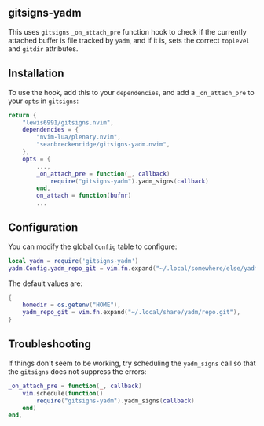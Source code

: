 ## gitsigns-yadm

This uses `gitsigns` `_on_attach_pre` function hook to check if the currently attached buffer is file tracked by `yadm`, and if it is, sets the correct `toplevel` and `gitdir` attributes.

## Installation

To use the hook, add this to your `dependencies`, and add a `_on_attach_pre` to your `opts` in `gitsigns`:

```lua
return {
    "lewis6991/gitsigns.nvim",
    dependencies = {
        "nvim-lua/plenary.nvim",
        "seanbreckenridge/gitsigns-yadm.nvim",
    },
    opts = {
        ...,
        _on_attach_pre = function(_, callback)
            require("gitsigns-yadm").yadm_signs(callback)
        end,
        on_attach = function(bufnr)
        ...
```

## Configuration

You can modify the global `Config` table to configure:

```lua
local yadm = require('gitsigns-yadm')
yadm.Config.yadm_repo_git = vim.fn.expand("~/.local/somewhere/else/yadm/repo.git")
```

The default values are:

```lua
{
    homedir = os.getenv("HOME"),
    yadm_repo_git = vim.fn.expand("~/.local/share/yadm/repo.git"),
}
```

## Troubleshooting

If things don't seem to be working, try scheduling the `yadm_signs` call so that the `gitsigns` does not suppress the errors:

```lua
_on_attach_pre = function(_, callback)
    vim.schedule(function()
        require("gitsigns-yadm").yadm_signs(callback)
    end)
end,
```
